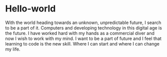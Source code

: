 # Hello-world
With the world heading towards an unknown, unpredictable future, I search to be a part of it. Computers and developing technology in this digital age is the future. I have worked hard with my hands as a commercial diver and now I wish to work with my mind.  I want to be a part of future and I feel that learning to code is the new skill. Where I can start and where I can change my life.

